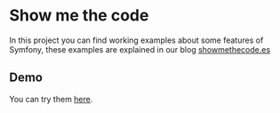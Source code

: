 Show me the code
========================

In this project you can find working examples about some features of Symfony, these examples are explained in our blog [showmethecode.es][1]

Demo
----------------------------------
You can try them [here][2].

[1]:  http://showmethecode.es
[2]:  http://sf2.showmethecode.es